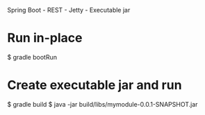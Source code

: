 Spring Boot - REST  - Jetty - Executable jar

# Run in-place 
$ gradle bootRun

# Create executable jar and run
$ gradle build
$ java -jar build/libs/mymodule-0.0.1-SNAPSHOT.jar